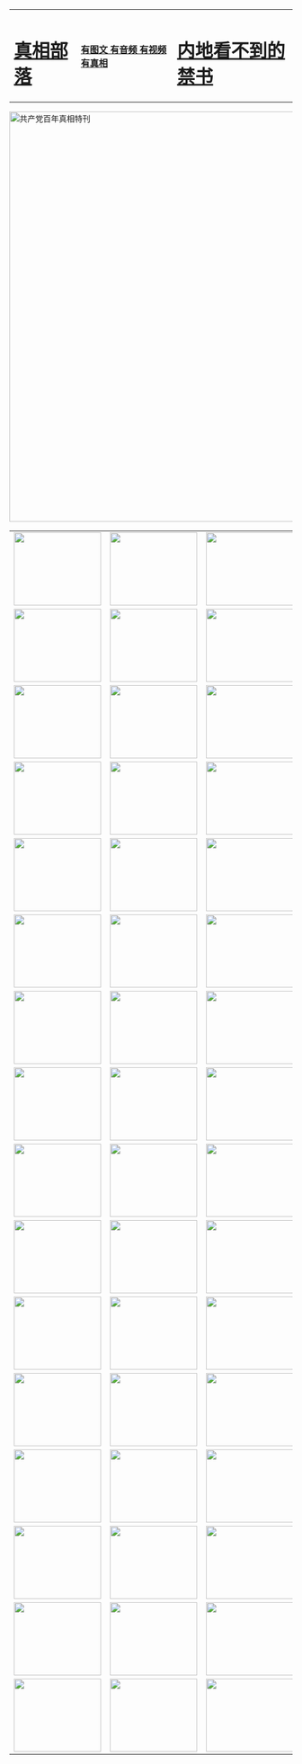 <table>
<tr>

<td>
	<H1><a href="http://z69.reviewcamp.com/zx/">真相部落</a></H1>
</td>
<td>
	<H4><a href="http://z69.reviewcamp.com/zx/">有图文 有音频 有视频 有真相</a></H4>
</td>
<td>
	<H1><a href="http://z69.reviewcamp.com/book/"> 内地看不到的禁书</a></H1>
</td>
</tr>
</table>

 <div ><a href="http://z69.reviewcamp.com/zx/bngcd/"><img src="http://z69.reviewcamp.com/zx/bngcd/gcdbnzx.jpg" width="730"  border="0" alt="共产党百年真相特刊"></a></div>

<table>
<tr>
	<td><a href="http://z14.abigcompany.com/xtr/107/"><img  src ="http://z14.abigcompany.com/pic/2017/02/107.jpg" width="155px" height="130px"></a></td>
	<td><a href="http://z14.abigcompany.com/xtr/829/"><img src ="http://z14.abigcompany.com/pic/2017/02/829.jpg" width="155px" height="130px"></a></td>
	<td><a href="http://z14.abigcompany.com/xtr/69/"><img  src ="http://z14.abigcompany.com/pic/2017/02/69.jpg" width="155px" height="130px"></a></td>
	<td><a href="http://z14.abigcompany.com/xtr/99/"><img  src ="http://z14.abigcompany.com/pic/2017/02/99.jpg" width="155px" height="130px"></a></td>
</tr>
<tr>
	<td><a href="http://z14.abigcompany.com/xtr/40/"><img  src ="http://z14.abigcompany.com/pic/2017/02/40.jpg" width="155px" height="130px"></a></td>
	<td><a href="http://z14.abigcompany.com/xtr/20/"><img  src ="http://z14.abigcompany.com/pic/2017/02/20.jpg" width="155px" height="130px"></a></td>
	<td><a href="http://z14.abigcompany.com/xtr/81/"><img  src ="http://z14.abigcompany.com/pic/2017/02/81.jpg" width="155px" height="130px"></a></td>
	<td><a href="http://z14.abigcompany.com/xtr/2/"><img  src ="http://z14.abigcompany.com/pic/2017/02/2.jpg" width="155px" height="130px"></a></td>
</tr>
<tr>
	<td><a href="http://z14.abigcompany.com/xtr/86/"><img  src ="http://z14.abigcompany.com/pic/2017/02/86.jpg" width="155px" height="130px"></a></td>
	<td><a href="http://z14.abigcompany.com/xtr/109/"><img  src ="http://z14.abigcompany.com/pic/2017/02/109.jpg" width="155px" height="130px"></a></td>
	<td><a href="http://z14.abigcompany.com/xtr/1378/"><img  src ="http://z14.abigcompany.com/pic/2017/02/1378.jpg" width="155px" height="130px"></a></td>
	<td><a href="http://z14.abigcompany.com/xtr/57/"><img  src ="http://z14.abigcompany.com/pic/2017/02/57.jpg" width="155px" height="130px"></a></td>
</tr>
<tr>
	<td><a href="http://z14.abigcompany.com/xtr/1219/"><img  src ="http://z14.abigcompany.com/pic/2017/02/1219.jpg" width="155px" height="130px"></a></td>
	<td><a href="http://z14.abigcompany.com/xtr/1220/"><img  src ="http://z14.abigcompany.com/pic/2017/02/1220.jpg" width="155px" height="130px"></a></td>
	<td><a href="http://z14.abigcompany.com/xtr/1221/"><img  src ="http://z14.abigcompany.com/pic/2017/02/1221.jpg" width="155px" height="130px"></a></td>
	<td><a href="http://z14.abigcompany.com/xtr/51/"><img  src ="http://z14.abigcompany.com/pic/2017/02/51.jpg" width="155px" height="130px"></a></td>
</tr>
<tr>
	<td><a href="http://z14.abigcompany.com/xtr/1055/"><img  src ="http://z14.abigcompany.com/pic/2017/02/1055.jpg" width="155px" height="130px"></a></td>
	<td><a href="http://z14.abigcompany.com/xtr/611/"><img  src ="http://z14.abigcompany.com/pic/2017/02/611.jpg" width="155px" height="130px"></a></td>
	<td><a href="http://z14.abigcompany.com/xtr/1121/"><img  src ="http://z14.abigcompany.com/pic/2017/02/1121.jpg" width="155px" height="130px"></a></td>
	<td><a href="http://z14.abigcompany.com/xtr/610/"><img  src ="http://z14.abigcompany.com/pic/2017/02/610.jpg" width="155px" height="130px"></a></td>
</tr>
<tr>
	<td><a href="http://z14.abigcompany.com/xtr/1128/"><img  src ="http://z14.abigcompany.com/pic/2017/02/1128.jpg" width="155px" height="130px"></a></td>
	<td><a href="http://z14.abigcompany.com/xtr/1395/"><img  src ="http://z14.abigcompany.com/pic/2017/02/1406.jpg" width="155px" height="130px"></a></td>
	<td><a href="http://z14.abigcompany.com/xtr/1407/"><img  src ="http://z14.abigcompany.com/pic/2017/02/1407.jpg" width="155px" height="130px"></a></td>
	<td><a href="http://z14.abigcompany.com/xtr/934/"><img  src ="http://z14.abigcompany.com/pic/2017/02/934.jpg" width="155px" height="130px"></a></td>
</tr>
<tr>
	<td><a href="http://z14.abigcompany.com/xtr/641/"><img  src ="http://z14.abigcompany.com/pic/2017/02/641.jpg" width="155px" height="130px"></a></td>
	<td><a href="http://z14.abigcompany.com/xtr/949/"><img  src ="http://z14.abigcompany.com/pic/2017/02/949.jpg" width="155px" height="130px"></a></td>
	<td><a href="http://z14.abigcompany.com/xtr/112/"><img  src ="http://z14.abigcompany.com/pic/2017/02/112.jpg" width="155px" height="130px"></a></td>
	<td><a href="http://z14.abigcompany.com/xtr/812/"><img  src ="http://z14.abigcompany.com/pic/2017/02/812.jpg" width="155px" height="130px"></a></td>
</tr>
<tr>
	<td><a href="http://z14.abigcompany.com/xtr/103/"><img  src ="http://z14.abigcompany.com/pic/2017/02/103.jpg" width="155px" height="130px"></a></td>
	<td><a href="http://z14.abigcompany.com/xtr/3/"><img  src ="http://z14.abigcompany.com/pic/2017/02/3.jpg" width="155px" height="130px"></a></td>
	<td><A href="http://z14.abigcompany.com/mp4/zx/2015/11/Lkmtt.mp4" target="_blank" title="莲开满天庭"><img  src="http://z14.abigcompany.com/pic/2015/11/Lkmtt3480_jssor.jpg"  width="155px" height="130px"></A></td>
	<td><A href="http://z14.abigcompany.com/mp4/zx/2015/11/2013513.mp4" target="_blank" title="飞旋的法轮"><img  src="http://z14.abigcompany.com/pic/2015/11/falun480_jssor.jpg"  width="155px" height="130px"></A></td>
</tr>
<tr>
	<td><A href="http://z14.abigcompany.com/mp4/zx/2015/11/NYParade.mp4" target="_blank" title="2004年4月10日法轮功纽约大游行"><img  src="http://z14.abigcompany.com/pic/2015/11/nyparade480_jssor.jpg"  width="155px" height="130px"></A></td>
	<td><A href="http://z14.abigcompany.com/mp4/news617/2015/05/WEB_s28093.mp4" target="_blank" title="2015年世界法轮大法日特别报导"><img  src="http://z14.abigcompany.com/pic/2015/11/p6752711a666997037_jssor.jpg"  width="155px" height="130px"></A></td>
	<td><A href="http://z14.abigcompany.com/mp4/news829/2015/11/30211_326650.mp4" target="_blank" title="沧州绑架案连审四天 民众抹泪称审好人"><img  src="http://z14.abigcompany.com/pic/2015/11/changzhou2480_jssor.jpg"  width="155px" height="130px"></A></td>
	<td><A href="http://z14.abigcompany.com/mp4/mhph/2015/10/changzhou.mp4" target="_blank" title="沧州真相--狮城血泪"><img  src="http://z14.abigcompany.com/pic/2015/11/changzhou480_jssor.jpg"  width="155px" height="130px"></A></td>
</tr>
<tr>
	<td><A href="http://z14.abigcompany.com/mp4/mhjd/mhjd_55.mp4" target="_blank" title="正义律师与无罪辩护"><img  src="http://z14.abigcompany.com/pic/2015/11/wzbh480_jssor.jpg"  width="155px" height="130px"></A></td>
	<td><A href="http://z14.abigcompany.com/mp4/zx/2015/11/layerkcs.mp4" target="_blank" title="中国的良心--高智晟律师"><img  src="http://z14.abigcompany.com/pic/2015/11/layerkcs2480_jssor.jpg"  width="155px" height="130px"></A></td>
	<td><A href="http://z14.abigcompany.com/mp4/mhph/2015/10/szxl.mp4" target="_blank" title="神州血泪--北京、大庆、广东、哈尔滨"><img  src="http://z14.abigcompany.com/pic/2015/11/szxl480_jssor.jpg"  width="155px" height="130px"></A></td>
	<td><A href="http://z14.abigcompany.com/mp4/zx/2015/11/TangShanFFXS.mp4" target="_blank" title="真相纪录片：凤凰新生"><img  src="http://z14.abigcompany.com/pic/2015/11/fhxs2480_jssor.jpg"  width="155px" height="130px"></A></td>
</tr>
<tr>
	<td><A href="http://z14.abigcompany.com/mp4/zx/2015/11/jidong.mp4" target="_blank" title="冀东监狱的罪恶"><img  src="http://z14.abigcompany.com/pic/2015/11/jidong480_jssor.jpg"  width="155px" height="130px"></A></td>
	<td><A href="http://z14.abigcompany.com/mp4/mhph/2015/10/tangshan.mp4" target="_blank" title="凤凰血泪"><img  src="http://z14.abigcompany.com/pic/2015/11/tangshan480_jssor.jpg"  width="155px" height="130px"></A>
					</div></td>
	<td>	<A href="http://z14.abigcompany.com/mp4/mhph/2015/10/zfxtzxl.mp4" target="_blank" title="政法系统罪行录--唐山篇"><img  src="http://z14.abigcompany.com/pic/2015/11/zfxtzxl480_jssor.jpg"  width="155px" height="130px"></A></td>
	<td><A href="http://z14.abigcompany.com/mp4/mhph/2015/10/QDBG.mp4" target="_blank" title="青岛悲歌"><img  src="http://z14.abigcompany.com/pic/2015/10/qdbg2480_jssor.jpg"  width="155px" height="130px"></A></td>
</tr>
<tr>
	<td><A href="http://z14.abigcompany.com/mp4/mhph/2015/10/huludao.mp4" target="_blank" title="葫芦岛永恒的见证"><img  src="http://z14.abigcompany.com/pic/2015/10/huludao480_jssor.jpg"  width="155px" height="130px"></A></td>
	<td><A href="http://z14.abigcompany.com/mp4/mhph/2015/10/qbzx.mp4" target="_blank" title="湖畔泉边听真相-济南泉城的传奇"><img  src="http://z14.abigcompany.com/pic/2015/10/hupan480_jssor.jpg"  width="155px" height="130px"></A></td>
	<td><A href="http://z14.abigcompany.com/mp4/mhph/2015/10/baoding_dvd_v2.mp4" target="_blank" title="燕赵悲歌"><img  src="http://z14.abigcompany.com/pic/2015/10/yzbg480_jssor.jpg"  width="155px" height="130px"></A></td>
	<td><A href="http://z14.abigcompany.com/mp4/zx/2015/11/meihuashi_complete_ED2.0.mp4" target="_blank" title="梅花诗完整版"><img  src="http://z14.abigcompany.com/pic/2015/11/mhs480_jssor.jpg"  width="155px" height="130px"></A></td>
</tr>
<tr>
	<td><A href="http://z14.abigcompany.com/mp4/zx/2015/11/fengbei512k.mp4" target="_blank" title="丰碑"><img  src="http://z14.abigcompany.com/pic/2015/11/fongbei480_jssor.jpg"  width="155px" height="130px"></A></td>
	<td><A href="http://z14.abigcompany.com/mp4/zx/2015/11/fytdxComplete.mp4" target="_blank" title="风雨天地行全集"><img  src="http://z14.abigcompany.com/pic/2015/11/fytdxWhite480_jssor.jpg"  width="155px" height="130px"></A></td>
	<td><A href="http://z14.abigcompany.com/mp4/zx/2015/11/JianZheng.mp4" target="_blank" title="见证"><img  src="http://z14.abigcompany.com/pic/2015/11/witness480_jssor.jpg"  width="155px" height="130px"></A></td>
	<td><A href="http://z14.abigcompany.com/mp4/mhph/2015/10/hcym.mp4" target="_blank" title="红朝阴谋"><img  src="http://z14.abigcompany.com/pic/2015/10/hcym480_jssor.jpg"  width="155px" height="130px"></A></td>
</tr>
<tr>
	<td><A href="http://z14.abigcompany.com/mp4/zx/2015/11/zfzxPalV3.mp4" target="_blank" title="是自焚还是骗局"><img  src="http://z14.abigcompany.com/pic/2015/11/zfzx4805_jssor.jpg"  width="155px" height="130px"></A></td>
	<td><A href="http://z14.abigcompany.com/mp4/zx/2015/11/lsdspMsyTd.mp4" target="_blank" title="历史的审判"><img  src="http://z14.abigcompany.com/pic/2015/11/lsdsp480_jssor.jpg"  width="155px" height="130px"></A></td>
	<td><A href="http://z14.abigcompany.com/mp4/news886/2015/11/concat886.mp4" target="_blank" title="一周全球控告江泽民"><img  src="http://z14.abigcompany.com/pic/2015/11/news886480_jssor.jpg"  width="155px" height="130px"></A></td>
	<td><A href="http://z14.abigcompany.com/mp4/news1378/2014/08/CQSD_s0_e4_v2_i0-CQSD_4-video.mp4" target="_blank" title="欧洲的抉择"><img  src="http://z14.abigcompany.com/pic/2015/11/p5143421a564166643-ss_jssor.jpg"  width="155px" height="130px"></A></td>
</tr>
<tr>
	<td><A href="http://z14.abigcompany.com/mp4/zx/2015/11/hk20150720parade.mp4" target="_blank" title="港法轮功反迫害大游行 大陆游客震撼"><img  src="http://z14.abigcompany.com/pic/2015/11/281098-ss_jssor.jpg"  width="155px" height="130px"></A></td>
	<td><A href="http://z14.abigcompany.com/mp4/zx/2015/11/20150720hkParade512k.mp4" target="_blank" title="香港法轮功720游行声援诉江潮"><img  src="http://z14.abigcompany.com/pic/2015/11/2015720parade480_jssor.jpg"  width="155px" height="130px"></A></td>
	<td><A href="http://z14.abigcompany.com/mp4/zx/2015/11/hktdc512.mp4" target="_blank" title="香港退党潮"><img  src="http://z14.abigcompany.com/pic/2015/11/hktdc480_jssor.jpg"  width="155px" height="130px"></A></td>
	<td><A href="http://z14.abigcompany.com/mp4/news413/2015/11/concat413.mp4" target="_blank" title="本月退党精选"><img  src="http://z14.abigcompany.com/pic/2015/11/tuidang480_jssor.jpg"  width="155px" height="130px"></A></td>
</tr>
<tr>
	<td><A href="http://z14.abigcompany.com/mp4/news823/2015/11/TSZG_British_1_QA_A_TSZG-61-1_XinHaoNianZuoZh_P617180.mp4" target="_blank" title="辛灏年：纪念《九评共产党》发表十周年演讲"><img  src="http://z14.abigcompany.com/pic/2015/11/xhn9p10480_jssor.jpg"  width="155px" height="130px"></A></td>
	<td><A href="http://z14.abigcompany.com/mp4/news57/2015/11/JPGCD8.mp4" target="_blank" title="【九评之八】评中国共产党的邪教本质"><img  src="http://z14.abigcompany.com/pic/2015/11/9pkcd8p480_jssor.jpg"  width="155px" height="130px"></A></td>
	<td><A href="http://z14.abigcompany.com/mp4/other/kao.Chih.Sheng_story.mp4"  target="_blank" title="超越恐惧:高智晟的故事"				style="font-size:20px;"><img src="http://z14.abigcompany.com/pic/2016/12/GZS201408070902.jpg"  width="155px" height="130px">
						</A></td>
	<td><A href="http://z14.abigcompany.com/mp4/zx/2016/11/oh10yearsInv.mp4"  target="_blank" title="纪录片《活摘 十年调查》完整版" style="font-size:20px;"><img src="http://z14.abigcompany.com/pic/2016/11/10yearsOHinv.jpg"  width="155px" height="130px">
						</A></td>
</tr>
</table>


